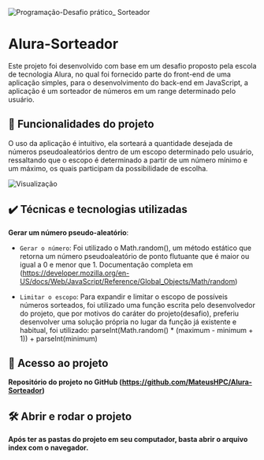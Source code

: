 ![Programação-Desafio prático_ Sorteador ](https://github.com/user-attachments/assets/fe9a4bdb-1e9f-4141-bf57-3999fdc01412)

# Alura-Sorteador

Este projeto foi desenvolvido com base em um desafio proposto pela escola de tecnologia Alura, no qual foi fornecido parte do front-end de uma aplicação simples, para o desenvolvimento do back-end em 
JavaScript, a aplicação é um sorteador de números em um range determinado pelo usuário.
 

## 🔨 Funcionalidades do projeto

O uso da aplicação é intuitivo, ela sorteará a quantidade desejada de números pseudoaleatórios dentro de um escopo determinado pelo usuário, 
ressaltando que o escopo é determinado a partir de um número  mínimo e um máximo, os quais participam da possibilidade de escolha.
 
![Visualização](https://github.com/user-attachments/assets/39bbf9ee-fe99-4fca-9b35-beea28551635)


## ✔️ Técnicas e tecnologias utilizadas

**Gerar um número pseudo-aleatório**:

- `Gerar o número`: Foi utilizado o Math.random(), um método estático que retorna um número pseudoaleatório de ponto flutuante que é maior ou igual a 0 e menor que 1. Documentação completa em (https://developer.mozilla.org/en-US/docs/Web/JavaScript/Reference/Global_Objects/Math/random)

- `Limitar o escopo`: Para expandir e limitar o escopo de possíveis números sorteados, foi utilizado uma função escrita pelo desenvolvedor do projeto, que por motivos do caráter do projeto(desafio), preferiu desenvolver uma solução própria no lugar da função já existente e habitual, foi utilizado: parseInt(Math.random() * (maximum - minimum + 1)) + parseInt(minimum)

## 📁 Acesso ao projeto

**Repositório do projeto no GitHub (https://github.com/MateusHPC/Alura-Sorteador)**

## 🛠️ Abrir e rodar o projeto

**Após ter as pastas do projeto em seu computador, basta abrir o arquivo index com o navegador.**



